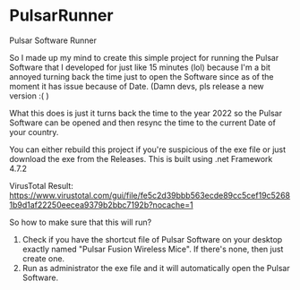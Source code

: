 # PulsarRunner
Pulsar Software Runner

So I made up my mind to create this simple project for running the Pulsar Software that I developed for just like 15 minutes (lol) 
because I'm a bit annoyed turning back the time just to open the Software since as of the moment it has issue because of Date. (Damn devs, pls release a new version :( )

What this does is just it turns back the time to the year 2022 so the Pulsar Software can be opened and then resync the time to the current Date of your country.

You can either rebuild this project if you're suspicious of the exe file or just download the exe from the Releases.
This is built using .net Framework 4.7.2

VirusTotal Result: https://www.virustotal.com/gui/file/fe5c2d39bbb563ecde89cc5cef19c52681b9d1af22250eecea9379b2bbc7192b?nocache=1

So how to make sure that this will run?
1. Check if you have the shortcut file of Pulsar Software on your desktop exactly named "Pulsar Fusion Wireless Mice". 
   If there's none, then just create one.
2. Run as administrator the exe file and it will automatically open the Pulsar Software.
